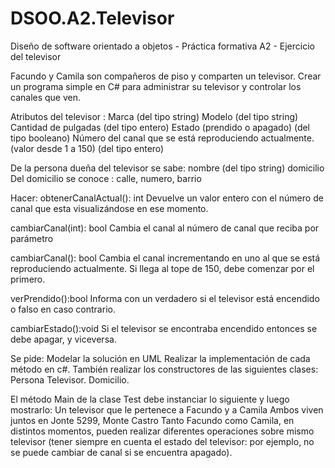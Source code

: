 # DSOO.A2.Televisor
Diseño de software orientado a objetos -  Práctica formativa A2 - Ejercicio del televisor

Facundo y Camila son compañeros de piso y comparten un televisor. Crear un programa simple en C# para administrar su televisor y controlar los canales que ven.

Atributos del televisor : Marca (del tipo string) Modelo (del tipo string) Cantidad de pulgadas (del tipo entero) Estado (prendido o apagado) (del tipo booleano) Número del canal que se está reproduciendo actualmente. (valor desde 1 a 150) (del tipo entero)

De la persona dueña del televisor se sabe: 
nombre (del tipo string) 
domicilio
Del domicilio se conoce : 
calle, numero, barrio

Hacer:
obtenerCanalActual(): int Devuelve un valor entero con el número de canal que esta visualizándose en ese momento.

cambiarCanal(int): bool Cambia el canal al número de canal que reciba por parámetro

cambiarCanal(): bool Cambia el canal incrementando en uno al que se está reproduciendo actualmente. Si llega al tope de 150, debe comenzar por el primero.

verPrendido():bool Informa con un verdadero si el televisor está encendido o falso en caso contrario.

cambiarEstado():void Si el televisor se encontraba encendido entonces se debe apagar, y viceversa.

Se pide: 
Modelar la solución en UML 
Realizar la implementación de cada método en c#. 
También realizar los constructores de las siguientes clases: Persona Televisor. Domicilio.

El método Main de la clase Test debe instanciar lo siguiente y luego mostrarlo: 
Un televisor que le pertenece a Facundo y a Camila 
Ambos viven juntos en Jonte 5299, Monte Castro 
Tanto Facundo como Camila, en distintos momentos, pueden realizar diferentes operaciones sobre mismo televisor (tener siempre en cuenta el estado del televisor: por ejemplo, no se puede cambiar de canal si se encuentra apagado).
